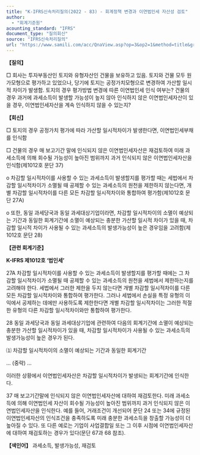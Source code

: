 ```yaml
---
title: "K-IFRS신속처리질의(2022 - 83) - 회계정책 변경과 이연법인세 자산성 검토"
author:
  - "회계기준원"
acounting_standard: "IFRS"
document_type: "질의회신"
source: "IFRS신속처리질의"
url: "https://www.samili.com/acc/QnaView.asp?op=3&op2=1&method=title&group=2124-15;1&orgcode=3&searchword=&page=8&code=K%2DIFRS%EC%8B%A0%EC%86%8D%EC%B2%98%EB%A6%AC%EC%A7%88%EC%9D%98%2D83%3A20221219"
---
```

**【질의】**

  

□ 회사는 투자부동산인 토지와 유형자산인 건물을 보유하고 있음. 토지와 건물 모두 원가모형으로 평가하고 있었으나, 당기에 토지는 공정가치모형으로 변경하여 가산할 일시적 차이가 발생함. 토지의 경우 평가방법 변경에 따른 이연법인세 인식 여부는? 건물의 경우 과거에 과세소득이 발생할 가능성이 높지 않아 인식하지 않은 이연법인세자산이 있을 경우, 이연법인세자산을 계속 인식하지 않을 수 있는지?

  
  

**【회신】**

  

□ 토지의 경우 공정가치 평가에 따라 가산할 일시적차이가 발생한다면, 이연법인세부채를 인식함

  

□ 건물의 경우 매 보고기간 말에 인식되지 않은 이연법인세자산은 재검토하여 미래 과세소득에 의해 회수될 가능성이 높아진 범위까지 과거 인식되지 않은 이연법인세자산을 인식함(제1012호 문단 37)

  

o 차감할 일시적차이를 사용할 수 있는 과세소득이 발생할지를 평가할 때는 세법에서 차감할 일시적차이가 소멸될 때 공제할 수 있는 과세소득의 원천을 제한하지 않는다면, 개별 차감할 일시적차이를 다른 모든 차감할 일시적차이와 통합하여 평가함(제1012호 문단 27A)

  

o 또한, 동일 과세당국과 동일 과세대상기업이라면, 차감할 일시적차이의 소멸이 예상되는 기간과 동일한 회계기간에 소멸이 예상되는 충분한 가산할 일시적 차이가 있을 때, 차감할 일시적 차이가 사용될 수 있는 과세소득의 발생가능성이 높은 경우임을 고려함(제1012호 문단 28)

  
  

**【관련 회계기준】**

  

**K-IFRS 제1012호 ‘법인세’**

  

27A 차감할 일시적차이를 사용할 수 있는 과세소득이 발생할지를 평가할 때에는 그 차감할 일시적차이가 소멸될 때 공제할 수 있는 과세소득의 원천을 세법에서 제한하는지를 고려해야 한다. 세법에서 그러한 제한을 두지 않는다면 개별 차감할 일시적차이를 다른 모든 차감할 일시적차이와 통합하여 평가한다. 그러나 세법에서 손실을 특정 유형의 이익에서 공제하는 데에만 사용하도록 제한한다면 개별 차감할 일시적차이는 그러한 적절한 유형의 다른 차감할 일시적차이와만 통합하여 평가한다.

  

28 동일 과세당국과 동일 과세대상기업에 관련하여 다음의 회계기간에 소멸이 예상되는 충분한 가산할 일시적차이가 있을 때, 차감할 일시적차이가 사용될 수 있는 과세소득의 발생가능성이 높은 경우가 된다.

  

⑴ 차감할 일시적차이의 소멸이 예상되는 기간과 동일한 회계기간

... (중략) ...

이러한 상황에서 이연법인세자산은 차감할 일시적차이가 발생되는 회계기간에 인식한다.

  

37 매 보고기간말에 인식되지 않은 이연법인세자산에 대하여 재검토한다. 미래 과세소득에 의해 이연법인세 자산이 회수될 가능성이 높아진 범위까지 과거 인식되지 않은 이연법인세자산을 인식한다. 예를 들어, 거래조건이 개선되어 문단 24 또는 34에 규정된 이연법인세자산의 인식조건을 충족하도록 미래 충분한 과세소득을 창출할 가능성이 더 높아질 수 있다. 또 다른 예로는 기업이 사업결합일 또는 그 이후 시점에 이연법인세자산에 대하여 재검토하는 경우가 있다(문단 67과 68 참조).

  
  

**【색인어】** 과세소득, 발생가능성, 재검토
